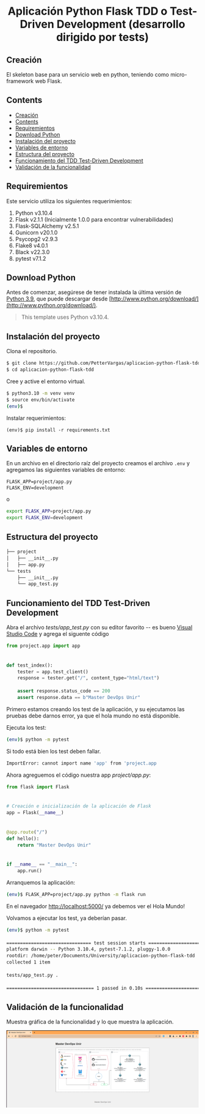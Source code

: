 <div align="center"> 
  <h1>Aplicación Python Flask TDD o Test-Driven Development (desarrollo dirigido por tests)</h1>
</div>


## Creación

El skeleton base para un servicio web en python, teniendo como micro-framework web Flask.


## Contents

- [Creación](#creación)
- [Contents](#contents)
- [Requiremientos](#requiremientos)
- [Download Python](#download-python)
- [Instalación del proyecto](#instalación-del-proyecto)
- [Variables de entorno](#variables-de-entorno)
- [Estructura del proyecto](#estructura-del-proyecto)
- [Funcionamiento del TDD Test-Driven Development](#funcionamiento-del-tdd-test-driven-development)
- [Validación de la funcionalidad](#validación-de-la-funcionalidad)

## Requiremientos

Este servicio utiliza los siguientes requerimientos:

1. Python v3.10.4
1. Flask v2.1.1 (Inicialmente 1.0.0 para encontrar vulnerabilidades)
1. Flask-SQLAlchemy v2.5.1
1. Gunicorn v20.1.0
1. Psycopg2 v2.9.3
1. Flake8 v4.0.1
1. Black v22.3.0
1. pytest v7.1.2

## Download Python

Antes de comenzar, asegúrese de tener instalada la última versión de [Python 3.9](https://www.python.org/downloads/release/python-390/), que puede descargar desde [http://www.python.org/download/](http://www.python.org/download/).

> This template uses Python v3.10.4.

## Instalación del proyecto

Clona el repositorio.

```sh
$ git clone https://github.com/PetterVargas/aplicacion-python-flask-tdd
$ cd aplicacion-python-flask-tdd
```

Cree y active el entorno virtual.

```sh
$ python3.10 -m venv venv
$ source env/bin/activate
(env)$
```

Instalar requerimientos:
```
(env)$ pip install -r requirements.txt
```

## Variables de entorno

En un archivo en el directorio raíz del proyecto creamos el archivo `.env` y agregamos las siguientes variables de entorno:

```
FLASK_APP=project/app.py
FLASK_ENV=development
```

o

```sh
export FLASK_APP=project/app.py
export FLASK_ENV=development
```


## Estructura del proyecto

```sh
├── project
│   ├── __init__.py
│   ├── app.py
└── tests
    ├── __init__.py
    └── app_test.py
```

## Funcionamiento del TDD Test-Driven Development

Abra el archivo *tests/app_test.py* con su editor favorito -- es bueno [Visual Studio Code](https://code.visualstudio.com/) y agrega el siguente código

```python
from project.app import app


def test_index():
    tester = app.test_client()
    response = tester.get("/", content_type="html/text")

    assert response.status_code == 200
    assert response.data == b"Master DevOps Unir"
```

Primero estamos creando los test de la aplicación, y su ejecutamos las pruebas debe darnos error, ya que el hola mundo no está disponible.

Ejecuta los test:

```sh
(env)$ python -m pytest
```

Si todo está bien los test deben fallar.

```sh
ImportError: cannot import name 'app' from 'project.app
```

Ahora agreguemos el código nuestra app *project/app.py*:

```python
from flask import Flask


# Creación e inicialización de la aplicación de Flask
app = Flask(__name__)


@app.route("/")
def hello():
    return "Master DevOps Unir"


if __name__ == "__main__":
    app.run()
```

Arranquemos la aplicación:

```sh
(env)$ FLASK_APP=project/app.py python -m flask run
```

En el navegador [http://localhost:5000/](http://localhost:5000/) ya debemos ver el Hola Mundo!

Volvamos a ejecutar los test, ya deberían pasar.

```sh
(env)$ python -m pytest

=============================== test session starts ===============================
platform darwin -- Python 3.10.4, pytest-7.1.2, pluggy-1.0.0
rootdir: /home/peter/Documents/University/aplicacion-python-flask-tdd
collected 1 item

tests/app_test.py .                                                         [100%]

================================ 1 passed in 0.10s ================================
```

## Validación de la funcionalidad

Muestra gráfica de la funcionalidad y lo que muestra la aplicación.

![Funcionamiento del repositorio](./project/static/img/funcionamiento.png)